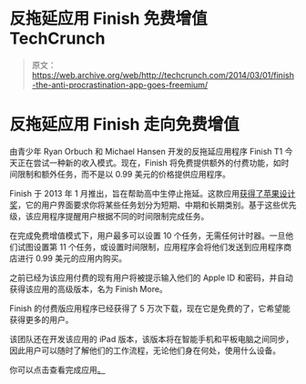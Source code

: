 # 反拖延应用 Finish 免费增值 TechCrunch

> 原文：<https://web.archive.org/web/http://techcrunch.com/2014/03/01/finish-the-anti-procrastination-app-goes-freemium/>

# 反拖延应用 Finish 走向免费增值

由青少年 Ryan Orbuch 和 Michael Hansen 开发的反拖延应用程序 Finish T1 今天正在尝试一种新的收入模式。现在，Finish 将免费提供额外的付费功能，如时间限制和额外任务，而不是以 0.99 美元的价格提供应用程序。

Finish 于 2013 年 1 月推出，旨在帮助高中生停止拖延。这款应用[获得了苹果设计奖](https://web.archive.org/web/20230129221007/https://techcrunch.com/2013/08/15/procrastination-has-met-its-match-with-the-launch-of-finish-2-0/)，它的用户界面要求你将某些任务划分为短期、中期和长期类别。基于这些优先级，该应用程序提醒用户根据不同的时间限制完成任务。

在完成免费增值模式下，用户最多可以设置 10 个任务，无需任何计时器。一旦他们试图设置第 11 个任务，或设置时间限制，应用程序会将他们发送到应用程序商店进行 0.99 美元的应用内购买。

之前已经为该应用付费的现有用户将被提示输入他们的 Apple ID 和密码，并自动获得该应用的高级版本，名为 Finish More。

Finish 的付费版应用程序已经获得了 5 万次下载，现在它是免费的了，它希望能获得更多的用户。

该团队还在开发该应用的 iPad 版本，该版本将在智能手机和平板电脑之间同步，因此用户可以随时了解他们的工作流程，无论他们身在何处，使用什么设备。

你可以点击查看完成应用[。](https://web.archive.org/web/20230129221007/https://itunes.apple.com/us/app/finish./id558559470?mt=8)
